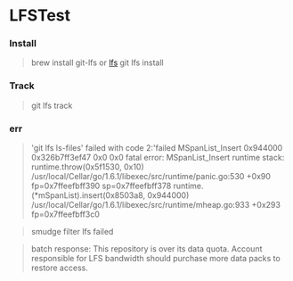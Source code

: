 # LFSTest

### Install
>brew install git-lfs or [lfs](https://git-lfs.github.com/)
>git lfs install

### Track
>git lfs track


### err 
>'git lfs ls-files' failed with code 2:'failed MSpanList_Insert 0x944000 0x326b7ff3ef47 0x0 0x0
fatal error: MSpanList_Insert
runtime stack:
runtime.throw(0x5f1530, 0x10)
	/usr/local/Cellar/go/1.6.1/libexec/src/runtime/panic.go:530 +0x90 fp=0x7ffeefbff390 sp=0x7ffeefbff378
runtime.(*mSpanList).insert(0x8503a8, 0x944000)
	/usr/local/Cellar/go/1.6.1/libexec/src/runtime/mheap.go:933 +0x293 fp=0x7ffeefbff3c0
 
>smudge filter lfs failed

>batch response: This repository is over its data quota. Account responsible for LFS bandwidth should purchase more data packs to restore access.


 
  
  
  
